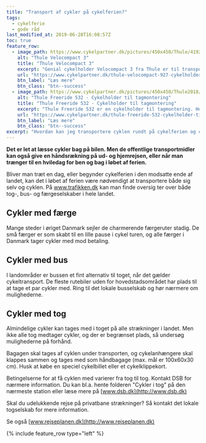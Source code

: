 ```yaml
---
title: "Transport af cykler på cykelferien?"
tags:
  - cykelferie
  - gode råd
last_modified_at: 2019-06-28T16:08:57Z
toc: true
feature_row:
  - image_path: https://www.cykelpartner.dk/pictures/450x450/Thule/41927v1_A.jpg
    alt: "Thule Velocompact 3"
    title: "Thule Velocompact 3"
    excerpt: "Genial cykelholder Velocompact 3 fra Thule er til transport af 3 cykler. (Kan udvides til 4 cykler). Holderen er til montering på anhængertræk og passer til alle cykler."
    url: "https://www.cykelpartner.dk/thule-velocompact-927-cykelholder-3-cykler_41927.html"
    btn_label: "Læs mere"
    btn_class: "btn--success"
  - image_path: https://www.cykelpartner.dk/pictures/450x450/Thule2018/53532_A_1.jpg
    alt: "Thule Freeride 532 - Cykelholder til tagmontering"
    title: "Thule Freeride 532 - Cykelholder til tagmontering"
    excerpt: "Thule Freeride 532 er en cykelholder til tagmontering. Holderen har plads til en enkelt cykel. Virkelig let at bruge."
    url: "https://www.cykelpartner.dk/thule-freeride-532-cykelholder-til-tagmontering_53532.html"
    btn_label: "Læs mere"
    btn_class: "btn--success"
excerpt: "Hvordan kan jeg transportere cyklen rundt på cykelferien og cykelturen?"
---
```


**Det er let at læsse cykler bag på bilen. Men de offentlige transportmidler kan også give en håndsrækning på ud- og hjemrejsen, eller når man trænger til en hviledag for ben og bag i løbet af ferien.**

Bliver man træt en dag, eller begynder cykelferien i den modsatte ende af landet, kan det i løbet af ferien være nødvendigt at transportere både sig selv og cyklen. På www.trafikken.dk kan man finde oversig ter over både tog-, bus- og færgeselskaber i hele landet. 

## Cykler med færge

Mange steder i øriget Danmark sejler de charmerende færgeruter stadig. De små færger er som skabt til en lille pause i cykel turen, og alle færger i Danmark tager cykler med mod betaling. 

## Cykler med bus

I landområder er bussen et fint alternativ til toget, når det gælder cykeltransport. De fleste rutebiler uden for hovedstadsområdet har plads til at tage et par cykler med. Ring til det lokale busselskab og hør nærmere om mulighederne. 

## Cykler med tog

Almindelige cykler kan tages med i toget på alle strækninger i landet. Men ikke alle tog medtager cykler, og der er begrænset plads, så undersøg mulighederne på forhånd. 

Bagagen skal tages af cyklen under transporten, og cykelanhængere skal klappes sammen og tages med som håndbagage (max. mål er 100x60x30 cm). Husk at købe en speciel cykelbillet eller et cykelklippekort. 

Betingelserne for at få cyklen med varierer fra tog til tog. Kontakt DSB for nærmere information. Du kan bl.a. hente folderen "Cykler i tog" på den nærmeste station eller læse mere på [www.dsb.dk](http://www.dsb.dk) 

Skal du udelukkende rejse på privatbane strækninger? Så kontakt det lokale togselskab for mere information. 

Se også [www.rejseplanen.dk](http://www.rejseplanen.dk)

{% include feature_row type="left" %}
